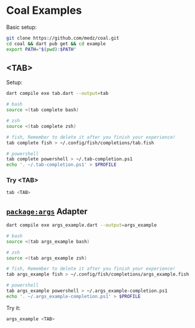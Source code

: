 # Coal Examples

Basic setup:
```bash
git clone https://github.com/medz/coal.git
cd coal && dart pub get && cd example
export PATH="$(pwd):$PATH"
```

## \<TAB\>

Setup:
```bash
dart compile exe tab.dart --output=tab

# bash
source <(tab complete bash)

# zsh
source <(tab complete zsh)

# fish, Remember to delete it after you finish your experience!
tab complete fish > ~/.config/fish/completions/tab.fish

# powershell
tab complete powershell > ~/.tab-completion.ps1
echo '. ~/.tab-completion.ps1' > $PROFILE
```

### Try \<TAB\>

```bash
tab <TAB>
```

## [`package:args`](https://pub.dev/packages/args) Adapter

```bash
dart compile exe args_example.dart --output=args_example

# bash
source <(tab args_example bash)

# zsh
source <(tab args_example zsh)

# fish, Remember to delete it after you finish your experience!
tab args_example fish > ~/.config/fish/completions/args_example.fish

# powershell
tab args_example powershell > ~/.args_example-completion.ps1
echo '. ~/.args_example-completion.ps1' > $PROFILE
```

Try it:
```bash
args_example <TAB>
```
